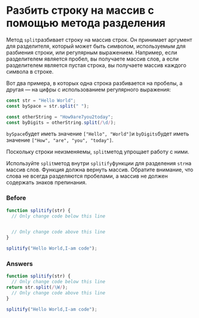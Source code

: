 # Разбить строку на массив с помощью метода разделения
Метод `split`разбивает строку на массив строк. Он принимает аргумент для разделителя, который может быть символом, используемым для разбиения строки, или регулярным выражением. Например, если разделителем является пробел, вы получаете массив слов, а если разделителем является пустая строка, вы получаете массив каждого символа в строке.

Вот два примера, в которых одна строка разбивается на пробелы, а другая — на цифры с использованием регулярного выражения:
```javascript
const str = "Hello World";
const bySpace = str.split(" ");

const otherString = "How9are7you2today";
const byDigits = otherString.split(/\d/);
```
`bySpace`будет иметь значение `["Hello", "World"]`и `byDigits`будет иметь значение `["How", "are", "you", "today"]`.

Поскольку строки неизменяемы, `split`метод упрощает работу с ними.

Используйте `split`метод внутри `splitify`функции для разделения `str`на массив слов. Функция должна вернуть массив. Обратите внимание, что слова не всегда разделяются пробелами, а массив не должен содержать знаков препинания.

### Before
```javascript
function splitify(str) {
  // Only change code below this line


  // Only change code above this line
}

splitify("Hello World,I-am code");
```
### Answers
```javascript
function splitify(str) {
  // Only change code below this line
return str.split(/\W/);
  // Only change code above this line
}

splitify("Hello World,I-am code");
```
